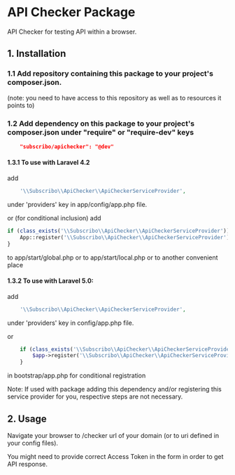 # API Checker Package

API Checker for testing API within a browser.

## 1. Installation

### 1.1 Add repository containing this package to your project's composer.json.

(note: you need to have access to this repository as well as to resources it points to)

### 1.2 Add dependency on this package to your project's composer.json under "require" or "require-dev" keys

```json
    "subscribo/apichecker": "@dev"
```

#### 1.3.1 To use with Laravel 4.2

add

```php
    '\\Subscribo\\ApiChecker\\ApiCheckerServiceProvider',
```

under 'providers' key in app/config/app.php file.

or (for conditional inclusion) add

```php
if (class_exists('\\Subscribo\\ApiChecker\\ApiCheckerServiceProvider')) {
    App::register('\\Subscribo\\ApiChecker\\ApiCheckerServiceProvider');
}
```

to app/start/global.php or to app/start/local.php or to another convenient place

#### 1.3.2 To use with Laravel 5.0:

add

```php
    '\\Subscribo\\ApiChecker\\ApiCheckerServiceProvider',
```

under 'providers' key in config/app.php file.

or

```php
    if (class_exists('\\Subscribo\\ApiChecker\\ApiCheckerServiceProvider')) {
        $app->register('\\Subscribo\\ApiChecker\\ApiCheckerServiceProvider');
    }
```

in bootstrap/app.php for conditional registration


Note: If used with package adding this dependency and/or registering this service provider for you, respective steps are not necessary.

## 2. Usage

Navigate your browser to /checker url of your domain (or to uri defined in your config files).

You might need to provide correct Access Token in the form in order to get API response.
